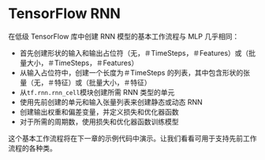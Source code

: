 # TensorFlow RNN

在低级 TensorFlow 库中创建 RNN 模型的基本工作流程与 MLP 几乎相同：

*   首先创建形状的输入和输出占位符（无，＃TimeSteps，＃Features）或（批量大小，＃TimeSteps，＃Features）
*   从输入占位符中，创建一个长度为＃TimeSteps 的列表，其中包含形状的张量（无，＃特征）或（批量大小，＃特征）
*   从`tf.rnn.rnn_cell`模块创建所需 RNN 类型的单元
*   使用先前创建的单元和输入张量列表来创建静态或动态 RNN
*   创建输出权重和偏差变量，并定义损失和优化器函数
*   对于所需的周期数，使用损失和优化器函数训练模型

这个基本工作流程将在下一章的示例代码中演示。让我们看看可用于支持先前工作流程的各种类。